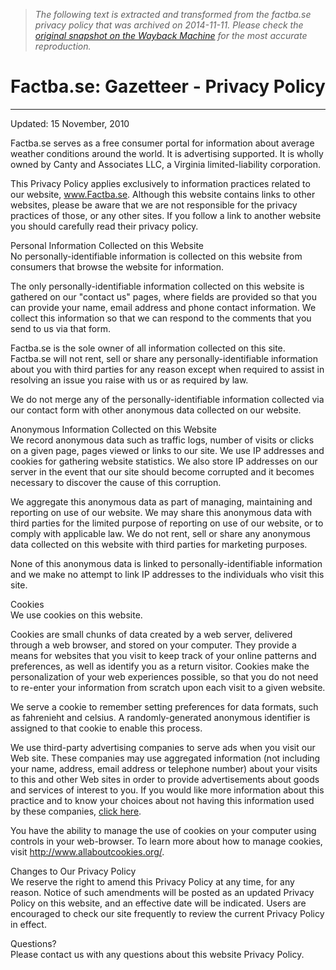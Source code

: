 > *The following text is extracted and transformed from the factba.se privacy policy that was archived on 2014-11-11. Please check the [original snapshot on the Wayback Machine](https://web.archive.org/web/20141111061504id_/http%3A//www.factba.se/privacy.php) for the most accurate reproduction.*

# Factba.se: Gazetteer - Privacy Policy

* * *

Updated: 15 November, 2010 

Factba.se serves as a free consumer portal for information about average weather conditions around the world. It is advertising supported. It is wholly owned by Canty and Associates LLC, a Virginia limited-liability corporation. 

This Privacy Policy applies exclusively to information practices related to our website, www.Factba.se. Although this website contains links to other websites, please be aware that we are not responsible for the privacy practices of those, or any other sites. If you follow a link to another website you should carefully read their privacy policy. 

Personal Information Collected on this Website  
No personally-identifiable information is collected on this website from consumers that browse the website for information. 

The only personally-identifiable information collected on this website is gathered on our "contact us" pages, where fields are provided so that you can provide your name, email address and phone contact information. We collect this information so that we can respond to the comments that you send to us via that form. 

Factba.se is the sole owner of all information collected on this site. Factba.se will not rent, sell or share any personally-identifiable information about you with third parties for any reason except when required to assist in resolving an issue you raise with us or as required by law. 

We do not merge any of the personally-identifiable information collected via our contact form with other anonymous data collected on our website. 

Anonymous Information Collected on this Website  
We record anonymous data such as traffic logs, number of visits or clicks on a given page, pages viewed or links to our site. We use IP addresses and cookies for gathering website statistics. We also store IP addresses on our server in the event that our site should become corrupted and it becomes necessary to discover the cause of this corruption. 

We aggregate this anonymous data as part of managing, maintaining and reporting on use of our website. We may share this anonymous data with third parties for the limited purpose of reporting on use of our website, or to comply with applicable law. We do not rent, sell or share any anonymous data collected on this website with third parties for marketing purposes. 

None of this anonymous data is linked to personally-identifiable information and we make no attempt to link IP addresses to the individuals who visit this site. 

Cookies  
We use cookies on this website. 

Cookies are small chunks of data created by a web server, delivered through a web browser, and stored on your computer. They provide a means for websites that you visit to keep track of your online patterns and preferences, as well as identify you as a return visitor. Cookies make the personalization of your web experiences possible, so that you do not need to re-enter your information from scratch upon each visit to a given website. 

We serve a cookie to remember setting preferences for data formats, such as fahrenieht and celsius. A randomly-generated anonymous identifier is assigned to that cookie to enable this process. 

We use third-party advertising companies to serve ads when you visit our Web site. These companies may use aggregated information (not including your name, address, email address or telephone number) about your visits to this and other Web sites in order to provide advertisements about goods and services of interest to you. If you would like more information about this practice and to know your choices about not having this information used by these companies, [click here](http://www.networkadvertising.org/managing/opt_out.asp).  


  
You have the ability to manage the use of cookies on your computer using controls in your web-browser. To learn more about how to manage cookies, visit http://www.allaboutcookies.org/. 

Changes to Our Privacy Policy  
We reserve the right to amend this Privacy Policy at any time, for any reason. Notice of such amendments will be posted as an updated Privacy Policy on this website, and an effective date will be indicated. Users are encouraged to check our site frequently to review the current Privacy Policy in effect. 

Questions?  
Please contact us with any questions about this website Privacy Policy. 
